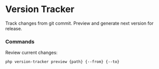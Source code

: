 # Version Tracker

Track changes from git commit. Preview and generate next version for release.

### Commands

Review current changes:

```bash
php version-tracker preview {path} {--from} {--to}
```
